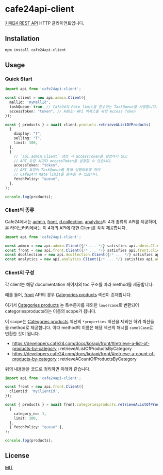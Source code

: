 # cafe24api-client

[카페24 REST API](https://developers.cafe24.com/docs/api) HTTP 클라이언트입니다.

## Installation

```bash
npm install cafe24api-client
```

## Usage

### Quick Start

```typescript
import api from 'cafe24api-client';

const client = new api.admin.Client({
  mallId: 'myMallId',
  taskQueue: true, // Cafe24의 Rate limit을 준수하는 TaskQueue를 사용합니다.
  accessToken: "token", // Admin API 엑세스를 위한 Access Token
});

const { products } = await client.products.retrieveAListOfProducts(
  {
    display: "T",
    selling: "T",
    limit: 100,
  },
  { 
    // `api.admin.Client` 생성 시 accessToken을 설정하지 않고 
    // API 요청 시마다 accessToken을 설정할 수 있습니다.
    accessToken: "token", 
    // API 요청이 TaskQueue를 통해 실행되도록 하여
    // Cafe24의 Rate limit을 준수할 수 있습니다.
    fetchPolicy: "queue",
  },
);

console.log(products);
```

### Client의 종류

Cafe24에서는 [admin], [front], [d.collection], [analytics]의 4개 종류의 API를 제공하며, 
본 라이브러리에서는 이 4개의 API에 대한 Client를 각각 제공합니다.

```typescript
import api from 'cafe24api-client';

const admin = new api.admin.Client({/* ... */} satisfies api.admin.ClientOptions);
const front = new api.front.Client({/* ... */} satisfies api.front.ClientOptions);
const dcollection = new api.dcollection.Client({/* ... */} satisfies api.dcollection.ClientOptions);
const analytics = new api.analytics.Client({/* ... */} satisfies api.analytics.ClientOptions);
```

### Client의 구성

각 client는 해당 documentation 페이지의 toc 구조를 따라 method를 제공합니다.

예를 들어, [front] API의 경우 [Categories products] 섹션이 존재합니다.

여기서 [Categories products] 는 특수문자를 제외한 `lowercase`로 변환되어 categoriesproducts라는 이름의 scope가 됩니다. 

이 scope는 [Categories products] 섹션의 `*properties` 섹션을 제외한 하위 섹션들을 method로 제공합니다. 이때 method의 이름은 해당 섹션의 해시를 `camelCase`로 변환한 것이 됩니다.

- https://developers.cafe24.com/docs/ko/api/front/#retrieve-a-list-of-products-by-category : retrieveAListOfProductsByCategory
- https://developers.cafe24.com/docs/ko/api/front/#retrieve-a-count-of-products-by-category : retrieveACountOfProductsByCategory

위의 내용들을 코드로 정리하면 아래와 같습니다.

```typescript
import api from 'cafe24api-client';

const front = new api.front.Client({
  clientId: 'myClientId',
});

const { products } = await front.categoriesproducts.retrieveAListOfProductsByCategory(
  {
    category_no: 1,
    limit: 100,
  },
  { fetchPolicy: "queue" },
);

console.log(products);
```

## License

[MIT](./LICENSE)


[admin]: https://developers.cafe24.com/docs/ko/api/admin
[front]: https://developers.cafe24.com/docs/ko/api/front
[d.collection]: https://developers.cafe24.com/docs/ko/api/dcollection
[analytics]: https://developers.cafe24.com/docs/ko/api/cafe24data
[Categories products]: https://developers.cafe24.com/docs/ko/api/front/#categories__products
